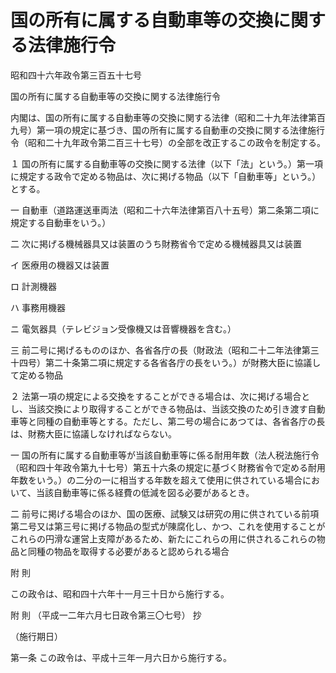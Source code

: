 # 国の所有に属する自動車等の交換に関する法律施行令

昭和四十六年政令第三百五十七号

国の所有に属する自動車等の交換に関する法律施行令

内閣は、国の所有に属する自動車等の交換に関する法律（昭和二十九年法律第百九号）第一項の規定に基づき、国の所有に属する自動車の交換に関する法律施行令（昭和二十九年政令第二百三十七号）の全部を改正するこの政令を制定する。

１ 国の所有に属する自動車等の交換に関する法律（以下「法」という。）第一項に規定する政令で定める物品は、次に掲げる物品（以下「自動車等」という。）とする。

一 自動車（道路運送車両法（昭和二十六年法律第百八十五号）第二条第二項に規定する自動車をいう。）

二 次に掲げる機械器具又は装置のうち財務省令で定める機械器具又は装置

イ 医療用の機器又は装置

ロ 計測機器

ハ 事務用機器

ニ 電気器具（テレビジョン受像機又は音響機器を含む。）

三 前二号に掲げるもののほか、各省各庁の長（財政法（昭和二十二年法律第三十四号）第二十条第二項に規定する各省各庁の長をいう。）が財務大臣に協議して定める物品

２ 法第一項の規定による交換をすることができる場合は、次に掲げる場合とし、当該交換により取得することができる物品は、当該交換のため引き渡す自動車等と同種の自動車等とする。ただし、第二号の場合にあつては、各省各庁の長は、財務大臣に協議しなければならない。

一 国の所有に属する自動車等が当該自動車等に係る耐用年数（法人税法施行令（昭和四十年政令第九十七号）第五十六条の規定に基づく財務省令で定める耐用年数をいう。）の二分の一に相当する年数を超えて使用に供されている場合において、当該自動車等に係る経費の低減を図る必要があるとき。

二 前号に掲げる場合のほか、国の医療、試験又は研究の用に供されている前項第二号又は第三号に掲げる物品の型式が陳腐化し、かつ、これを使用することがこれらの円滑な運営上支障があるため、新たにこれらの用に供されるこれらの物品と同種の物品を取得する必要があると認められる場合

附 則

この政令は、昭和四十六年十一月三十日から施行する。

附 則 （平成一二年六月七日政令第三〇七号） 抄

（施行期日）

第一条 この政令は、平成十三年一月六日から施行する。
